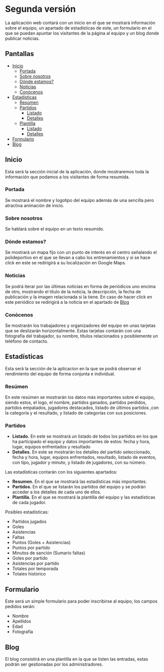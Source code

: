 # Segunda versión

La aplicación web contará con un inicio en el que se mostrará información
sobre el equipo, un apartado de estadísticas de este, un formulario
en el que se puedan apuntar los visitantes de la página al equipo y
un blog donde publicar noticias.

## Pantallas

- [Inicio](#inicio)
  - [Portada](#portada)
  - [Sobre nosotros](#sobre-nosotros)
  - [Dónde estamos?](#donde-estamos)
  - [Noticias](#noticias)
  - [Conócenos](#conocenos)
- [Estadísticas](#estadisticas)
  - [Resúmen](#resumen)
  - [Partidos](#partidos)
    - [Listado](#listadoPartidos)
    - [Detalles](#detallesPartidos)
  - [Plantilla](#plantilla)
    - [Listado](#listadoPlantilla)
    - [Detalles](#detallesDetalles)
- [Formulario](#formulario)
- [Blog](#blog)

## Inicio

Esta será la sección inicial de la aplicación, donde mostraremos toda
la información que podamos a los visitantes de forma resumida.

### Portada

Se mostrará el nombre y logotipo del equipo además de una sencilla pero
atractiva animación de inicio.

### Sobre nosotros

Se hablará sobre el equipo en un texto resumido.

### Dónde estamos?

Se mostrará un mapa fijo con un punto de interés en el centro señalando
el polideportivo en el que se llevan a cabo los entrenamientos y si
se hace click en este se redirigirá a su localización en Google Maps.

### Noticias

Se podrá iterar por las últimas noticias en forma de periódicos uno encima
de otro, mostrando el título de la noticia, la descripción, la fecha
de publicación y la imagen relacionada si la tiene. En caso de hacer
click en este periódico se redirigirá a la noticia en el apartado de
[Blog](#blog)

### Conócenos

Se mostrarán los trabajadores y organizadores del equipo en unas tarjetas
que se deslizarán horizontalmente. Estas tarjetas contarán con una
fotografía del trabajador, su nombre, títulos relacionados y posiblemente
un teléfono de contacto.

## Estadísticas

Esta será la sección de la aplicacion en la que se podrá observar el
rendimiento del equipo de forma conjunta e individual.

### Resúmen

En este resúmen se mostrarán los datos más importantes sobre el equipo,
siendo estos, el logo, el nombre, partidos ganados, partidos perdidos,
partidos empatados, jugadores destacados, listado de últimos partidos
,con la categoría y el resultado, y listado de categorías con sus
posiciones.

### Partidos

- **Listado.**<a name="listadoPartidos"></a> En este se mostrará un listado de todos los partidos en
  los que ha participado el equipo y datos importantes de estos: fecha y hora, lugar,
  equipos enfrentados y resultado
- **Detalles.**<a name="detallesPartidos"></a> En este se mostrarán los detalles del partido seleccionado,
  fecha y hora, lugar, equipos enfrentados, resultado, listado de eventos,
  con tipo, jugador y minuto, y listado de jugadores, con su número.

Las estadísticas contarán con los siguientes apartados:

- **Resumen.** En el que se mostrará las estadísticas más importantes.
- **Partidos.** En el que se listarán los partidos del equipo y se
  podrán acceder a los detalles de cada uno de ellos.
- **Plantilla.** En el que se mostrará la plantilla del equipo y
  las estadísticas de cada jugador.

Posibles estadísticas:

- Partidos jugados
- Goles
- Asistencias
- Faltas
- Puntos (Goles + Asistencias)
- Puntos por partido
- Minutos de sanción (Sumario faltas)
- Goles por partido
- Asistencias por partido
- Totales por temporada
- Totales histórico

## Formulario

Este será un simple formulario para poder inscribirse al equipo, los
campos pedidos serán:

- Nombre
- Apellidos
- Edad
- Fotografía

## Blog

El blog consistirá en una plantilla en la que se listen las entradas,
estas podrán ser gestionadas por los administradores.
